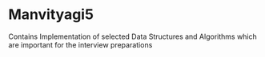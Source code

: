 # Manvityagi5
Contains Implementation of selected Data Structures and Algorithms which are important for the interview preparations
